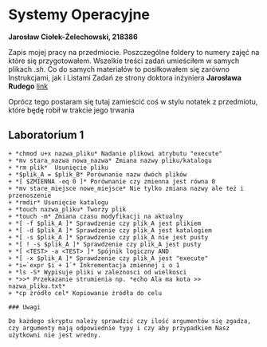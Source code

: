 # Systemy Operacyjne

**Jarosław Ciołek-Żelechowski, 218386**

Zapis mojej pracy na przedmiocie. Poszczególne foldery to numery zajęć na które się przygotowałem. Wszelkie treści zadań umieściłem w samych plikach *.sh*. Co do samych materiałów to posiłkowałem się zarówno Instrukcjami, jak i Listami Zadań ze strony doktora inżyniera **Jarosława Rudego** [link](http://jaroslaw.rudy.staff.iiar.pwr.wroc.pl/dydaktyka.php)

Oprócz tego postaram się tutaj zamieścić coś w stylu notatek z przedmiotu, które będę robił w trakcie jego trwania

## Laboratorium 1

```
+ *chmod u+x nazwa_pliku* Nadanie plikowi atrybutu "execute"
+ *mv stara_nazwa nowa_nazwa* Zmiana nazwy pliku/katalogu
+ *rm plik*  Usunięcie pliku
+ *$plik_A = $plik_B* Porównanie nazw dwóch plików
+ *[ $ZMIENNA -eq 0 ]* Porównanie czy zmienna jest równa 0
+ *mv stare_miejsce nowe_miejsce* Nie tylko zmiana nazwy ale też i przenoszenie
+ *rmdir* Usunięcie katalogu
+ *touch nazwa_pliku* Tworzy plik
+ *touch -m* Zmiana czasu modyfikacji na aktualny
+ *[ -f $plik_A ]* Sprawdzenie czy plik_A jest plikiem
+ *[ -d $plik_A ]* Sprawdzenie czy plik_A jest katalogiem 
+ *[ -s $plik_A ]* Sprawdzenie czy plik_A nie jest pusty
+ *[ ! -s $plik_A ]* Sprawdzenie czy plik_A jest pusty
+ *[ <TEST> -a <TEST> ]* Spójnik logiczny AND
+ *[ -x $plik_A ]* Sprawdzenie czy plik_A jest "execute" 
+ *i=`expr $i + 1`* Inkrementacja zmiennej i o 1
+ *ls -S* Wypisuje pliki w zaleznosci od wielkosci
+ *>>* Przekazanie strumienia np. *echo Ala ma kota >> nazwa_pliku.txt* 
+ *cp żródło cel* Kopiowanie żródła do celu

### Uwagi

Do każdego skryptu należy sprawdzić czy ilość argumentów się zgadza, czy argumenty mają odpowiednie typy i czy aby przypadkiem Nasz użytkowni nie jest wredny.